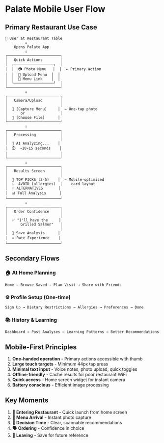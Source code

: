 # Palate Mobile User Flow

## Primary Restaurant Use Case

```
📱 User at Restaurant Table
         ↓
    Opens Palate App
         ↓
┌────────────────────────┐
│   Quick Actions        │
│  ┌──────────────────┐  │
│  │  📷 Photo Menu   │  │  ← Primary action
│  │  📄 Upload Menu  │  │
│  │  🔗 Menu Link    │  │
│  └──────────────────┘  │
└────────────────────────┘
         ↓
┌────────────────────────┐
│   Camera/Upload        │
│                        │
│  📸 [Capture Menu]     │  ← One-tap photo
│      or                │
│  📁 [Choose File]      │
└────────────────────────┘
         ↓
┌────────────────────────┐
│   Processing           │
│                        │
│  🤖 AI Analyzing...    │
│  ⏱️  ~10-15 seconds    │
│                        │
└────────────────────────┘
         ↓
┌────────────────────────┐
│   Results Screen       │
│                        │
│  🎯 TOP PICKS (3-5)    │  ← Mobile-optimized
│  ⚠️  AVOID (allergies)  │    card layout
│  💡 ALTERNATIVES       │
│  📊 Full Analysis      │
└────────────────────────┘
         ↓
┌────────────────────────┐
│   Order Confidence     │
│                        │
│  ✅ "I'll have the     │
│      Grilled Salmon"   │
│                        │
│  💾 Save Analysis      │
│  ⭐ Rate Experience    │
└────────────────────────┘
```

## Secondary Flows

### 🏠 At Home Planning
```
Home → Browse Saved → Plan Visit → Share with Friends
```

### ⚙️ Profile Setup (One-time)
```
Sign Up → Dietary Restrictions → Allergies → Preferences → Done
```

### 📚 History & Learning
```
Dashboard → Past Analyses → Learning Patterns → Better Recommendations
```

## Mobile-First Principles

1. **One-handed operation** - Primary actions accessible with thumb
2. **Large touch targets** - Minimum 44px tap areas
3. **Minimal text input** - Voice notes, photo upload, quick toggles
4. **Offline-friendly** - Cache results for poor restaurant WiFi
5. **Quick access** - Home screen widget for instant camera
6. **Battery conscious** - Efficient image processing

## Key Moments

1. **🚪 Entering Restaurant** - Quick launch from home screen
2. **📖 Menu Arrival** - Instant photo capture
3. **🤔 Decision Time** - Clear, scannable recommendations
4. **🗣️ Ordering** - Confidence in choice
5. **📱 Leaving** - Save for future reference